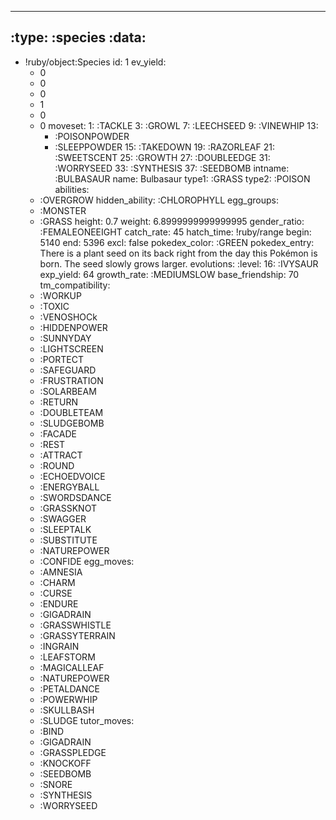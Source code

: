 ---
:type: :species
:data:
- 
- !ruby/object:Species
  id: 1
  ev_yield:
  - 0
  - 0
  - 0
  - 1
  - 0
  - 0
  moveset:
    1: :TACKLE
    3: :GROWL
    7: :LEECHSEED
    9: :VINEWHIP
    13:
    - :POISONPOWDER
    - :SLEEPPOWDER
    15: :TAKEDOWN
    19: :RAZORLEAF
    21: :SWEETSCENT
    25: :GROWTH
    27: :DOUBLEEDGE
    31: :WORRYSEED
    33: :SYNTHESIS
    37: :SEEDBOMB
  intname: :BULBASAUR
  name: Bulbasaur
  type1: :GRASS
  type2: :POISON
  abilities:
  - :OVERGROW
  hidden_ability: :CHLOROPHYLL
  egg_groups:
  - :MONSTER
  - :GRASS
  height: 0.7
  weight: 6.8999999999999995
  gender_ratio: :FEMALEONEEIGHT
  catch_rate: 45
  hatch_time: !ruby/range
    begin: 5140
    end: 5396
    excl: false
  pokedex_color: :GREEN
  pokedex_entry: There is a plant seed on its back right from the day this Pokémon
    is born. The seed slowly grows larger.
  evolutions:
    :level:
      16: :IVYSAUR
  exp_yield: 64
  growth_rate: :MEDIUMSLOW
  base_friendship: 70
  tm_compatibility:
  - :WORKUP
  - :TOXIC
  - :VENOSHOCk
  - :HIDDENPOWER
  - :SUNNYDAY
  - :LIGHTSCREEN
  - :PORTECT
  - :SAFEGUARD
  - :FRUSTRATION
  - :SOLARBEAM
  - :RETURN
  - :DOUBLETEAM
  - :SLUDGEBOMB
  - :FACADE
  - :REST
  - :ATTRACT
  - :ROUND
  - :ECHOEDVOICE
  - :ENERGYBALL
  - :SWORDSDANCE
  - :GRASSKNOT
  - :SWAGGER
  - :SLEEPTALK
  - :SUBSTITUTE
  - :NATUREPOWER
  - :CONFIDE
  egg_moves:
  - :AMNESIA
  - :CHARM
  - :CURSE
  - :ENDURE
  - :GIGADRAIN
  - :GRASSWHISTLE
  - :GRASSYTERRAIN
  - :INGRAIN
  - :LEAFSTORM
  - :MAGICALLEAF
  - :NATUREPOWER
  - :PETALDANCE
  - :POWERWHIP
  - :SKULLBASH
  - :SLUDGE
  tutor_moves:
  - :BIND
  - :GIGADRAIN
  - :GRASSPLEDGE
  - :KNOCKOFF
  - :SEEDBOMB
  - :SNORE
  - :SYNTHESIS
  - :WORRYSEED
